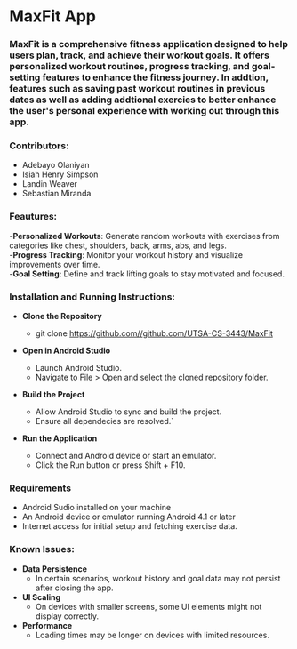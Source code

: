 # MaxFit App

### MaxFit is a comprehensive fitness application designed to help users plan, track, and achieve their workout goals. It offers personalized workout routines, progress tracking, and goal-setting features to enhance the fitness journey. In addtion, features such as saving past workout routines in previous dates as well as adding addtional exercies to better enhance the user's personal experience with working out through this app.


### Contributors:
  - Adebayo Olaniyan
  - Isiah Henry Simpson
  - Landin Weaver
  - Sebastian Miranda

### Feautures:
-**Personalized Workouts**: Generate random workouts with exercises from categories like chest, shoulders, back, arms, abs, and legs.                                            
-**Progress Tracking**: Monitor your workout history and visualize improvements over 
  time.                                                                               
-**Goal Setting**: Define and track lifting goals to stay motivated and focused.

### Installation and Running Instructions:
- **Clone the Repository**
  - git clone https://github.com//github.com/UTSA-CS-3443/MaxFit
  

- **Open in Android Studio**
  - Launch Android Studio.
  - Navigate to File > Open and select the cloned repository folder.

- **Build the Project**
  - Allow Android Studio to sync and build the project.
  - Ensure all dependecies are resolved.`

- **Run the Application**
  - Connect and Android device or start an emulator.
  - Click the Run button or press Shift + F10.

### Requirements
  - Android Sudio installed on your machine
  - An Android device or emulator running Android 4.1 or later
  - Internet access for initial setup and fetching exercise data.

### Known Issues:
- **Data Persistence**
  - In certain scenarios, workout history and goal data may not persist after closing the app.
- **UI Scaling**
  - On devices with smaller screens, some UI elements might not display correctly.
- **Performance**
  - Loading times may be longer on devices with limited resources.
